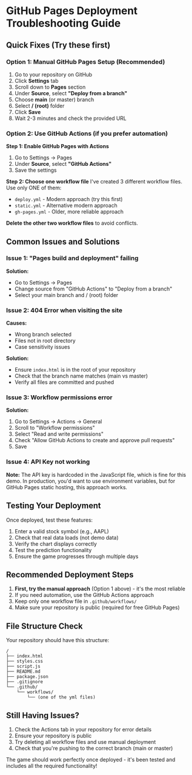 # GitHub Pages Deployment Troubleshooting Guide

## Quick Fixes (Try these first)

### Option 1: Manual GitHub Pages Setup (Recommended)
1. Go to your repository on GitHub
2. Click **Settings** tab
3. Scroll down to **Pages** section
4. Under **Source**, select **"Deploy from a branch"**
5. Choose **main** (or master) branch
6. Select **/ (root)** folder
7. Click **Save**
8. Wait 2-3 minutes and check the provided URL

### Option 2: Use GitHub Actions (if you prefer automation)

**Step 1: Enable GitHub Pages with Actions**
1. Go to Settings → Pages
2. Under **Source**, select **"GitHub Actions"**
3. Save the settings

**Step 2: Choose one workflow file**
I've created 3 different workflow files. Use only ONE of them:

- `deploy.yml` - Modern approach (try this first)
- `static.yml` - Alternative modern approach
- `gh-pages.yml` - Older, more reliable approach

**Delete the other two workflow files** to avoid conflicts.

## Common Issues and Solutions

### Issue 1: "Pages build and deployment" failing
**Solution:** 
- Go to Settings → Pages
- Change source from "GitHub Actions" to "Deploy from a branch"
- Select your main branch and / (root) folder

### Issue 2: 404 Error when visiting the site
**Causes:**
- Wrong branch selected
- Files not in root directory
- Case sensitivity issues

**Solution:**
- Ensure `index.html` is in the root of your repository
- Check that the branch name matches (main vs master)
- Verify all files are committed and pushed

### Issue 3: Workflow permissions error
**Solution:**
1. Go to Settings → Actions → General
2. Scroll to "Workflow permissions"
3. Select "Read and write permissions"
4. Check "Allow GitHub Actions to create and approve pull requests"
5. Save

### Issue 4: API Key not working
**Note:** The API key is hardcoded in the JavaScript file, which is fine for this demo. In production, you'd want to use environment variables, but for GitHub Pages static hosting, this approach works.

## Testing Your Deployment

Once deployed, test these features:
1. Enter a valid stock symbol (e.g., AAPL)
2. Check that real data loads (not demo data)
3. Verify the chart displays correctly
4. Test the prediction functionality
5. Ensure the game progresses through multiple days

## Recommended Deployment Steps

1. **First, try the manual approach** (Option 1 above) - it's the most reliable
2. If you need automation, use the GitHub Actions approach
3. Keep only one workflow file in `.github/workflows/`
4. Make sure your repository is public (required for free GitHub Pages)

## File Structure Check
Your repository should have this structure:
```
/
├── index.html
├── styles.css
├── script.js
├── README.md
├── package.json
├── .gitignore
└── .github/
    └── workflows/
        └── (one of the yml files)
```

## Still Having Issues?

1. Check the Actions tab in your repository for error details
2. Ensure your repository is public
3. Try deleting all workflow files and use manual deployment
4. Check that you're pushing to the correct branch (main or master)

The game should work perfectly once deployed - it's been tested and includes all the required functionality!